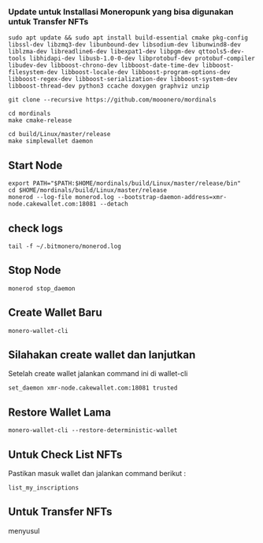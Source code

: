 ### **Update untuk Installasi Moneropunk yang bisa digunakan untuk Transfer NFTs**
```
sudo apt update && sudo apt install build-essential cmake pkg-config libssl-dev libzmq3-dev libunbound-dev libsodium-dev libunwind8-dev liblzma-dev libreadline6-dev libexpat1-dev libpgm-dev qttools5-dev-tools libhidapi-dev libusb-1.0-0-dev libprotobuf-dev protobuf-compiler libudev-dev libboost-chrono-dev libboost-date-time-dev libboost-filesystem-dev libboost-locale-dev libboost-program-options-dev libboost-regex-dev libboost-serialization-dev libboost-system-dev libboost-thread-dev python3 ccache doxygen graphviz unzip
```
```
git clone --recursive https://github.com/mooonero/mordinals
```
```
cd mordinals
make cmake-release
```
```
cd build/Linux/master/release
make simplewallet daemon
```
## **Start Node**
```
export PATH="$PATH:$HOME/mordinals/build/Linux/master/release/bin"
cd $HOME/mordinals/build/Linux/master/release
monerod --log-file monerod.log --bootstrap-daemon-address=xmr-node.cakewallet.com:18081 --detach
```
## **check logs**
```
tail -f ~/.bitmonero/monerod.log
```
## Stop Node
```
monerod stop_daemon
```

## **Create Wallet Baru**
```
monero-wallet-cli
```
## Silahakan create wallet dan lanjutkan

Setelah create wallet jalankan command ini di wallet-cli
```
set_daemon xmr-node.cakewallet.com:18081 trusted
```
## **Restore Wallet Lama**
```
monero-wallet-cli --restore-deterministic-wallet
```
## **Untuk Check List NFTs**
Pastikan masuk wallet dan jalankan command berikut :
```
list_my_inscriptions
```
## Untuk Transfer NFTs
menyusul
